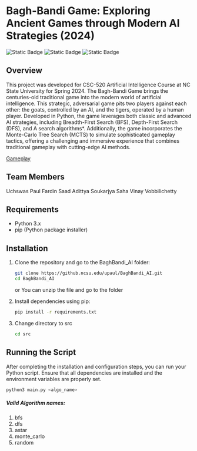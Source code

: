 # Bagh-Bandi Game: Exploring Ancient Games through Modern AI Strategies (2024)
![Static Badge](https://img.shields.io/badge/Python-blue?style=for-the-badge&logo=Python&logoColor=black&labelColor=yellow)
![Static Badge](https://img.shields.io/badge/Monte--Carlo%20Tree%20Serach-purple?style=for-the-badge)
![Static Badge](https://img.shields.io/badge/BFS%2FDFS%2FA*-orange?style=for-the-badge)


## Overview
This project was developed for CSC-520 Artificial Intelligence Course at NC State University for Spring 2024.
The Bagh-Bandi Game brings the centuries-old traditional game into the modern world of artificial intelligence. This strategic, adversarial game pits two players against each other: the goats, controlled by an AI, and the tigers, operated by a human player. Developed in Python, the game leverages both classic and advanced AI strategies, including Breadth-First Search (BFS), Depth-First Search (DFS), and A search algorithms*. Additionally, the game incorporates the Monte-Carlo Tree Search (MCTS) to simulate sophisticated gameplay tactics, offering a challenging and immersive experience that combines traditional gameplay with cutting-edge AI methods.

[Gameplay](Images/Image.png)

## Team Members
 Uchswas Paul
 Fardin Saad
 Adittya Soukarjya Saha
 Vinay Vobbilichetty
## Requirements

- Python 3.x
- pip (Python package installer)

## Installation

1. Clone the repository and go to the BaghBandi_AI folder:


    ```bash
    git clone https://github.ncsu.edu/upaul/BaghBandi_AI.git
    cd BaghBandi_AI
    ```
    or
    You can unzip the file and go to the folder
2. Install dependencies using pip:

    ```bash
    pip install -r requirements.txt
    ```
3. Change directory to src

    ```bash
    cd src
    ```

## Running the Script

After completing the installation and configuration steps, you can run your Python script. Ensure that all dependencies are installed and the environment variables are properly set.

```bash
python3 main.py <algo_name> 
```
##### Valid Algorithm names:
1. bfs
2. dfs
3. astar
4. monte_carlo
5. random





